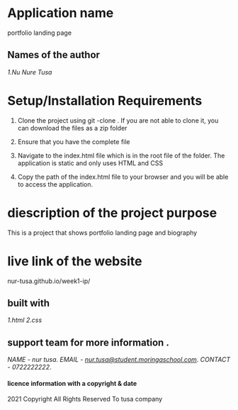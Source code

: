 # Application name
 portfolio landing page

## Names of the author
*1.Nu Nure Tusa*

# Setup/Installation Requirements
1. Clone the project using git -clone . If you are not able to clone it, you can download the files as a zip folder

2. Ensure that you have the complete file

3. Navigate to the index.html file which is in the root file of the folder. The application is static and only uses HTML and CSS 

4. Copy the path of the index.html file to your browser and you will be able to access the application.
# diescription of the project purpose
This is a project that shows portfolio landing page and biography


# live link of the website
nur-tusa.github.io/week1-ip/


## built with
*1.html*
*2.css*


## support team for more information .
*NAME - nur tusa*.
*EMAIL - nur.tusa@student.moringaschool.com*.
*CONTACT - 0722222222*. 



#### licence information with a copyright & date

2021 Copyright All Rights Reserved To tusa company
